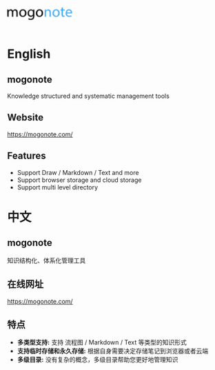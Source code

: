 <img style="width: 30%; margin: 20px auto;" src="./imgs/logo.svg" />

# English

## mogonote

Knowledge structured and systematic management tools

## Website

https://mogonote.com/

## Features

+   Support Draw / Markdown / Text and more
+   Support browser storage and cloud storage
+   Support multi level directory

# 中文

## mogonote

知识结构化、体系化管理工具

## 在线网址

https://mogonote.com/

## 特点

+   **多类型支持:** 支持 流程图 / Markdown / Text 等类型的知识形式
+   **支持临时存储和永久存储:** 根据自身需要决定存储笔记到浏览器或者云端
+   **多级目录:** 没有复杂的概念，多级目录帮助您更好地管理知识